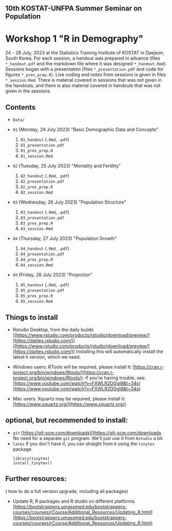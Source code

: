 ## 10th KOSTAT-UNFPA Summer Seminar on Population
# Workshop 1 "R in Demography"

24 - 28 July, 2023 at the Statistics Training Institute of KOSTAT in Daejeon, South Korea. For each session, a handout was prepared in advance (files `*_handout.pdf` and the markdown file where it was designed `*_handout.Rmd`). Sessions began with a presentation (files `*_presentation.pdf` and code for figures `*_pres_prep.R`). Live coding and notes from sessions is given in files `*_session.Rmd`. There is material covered in sessions that was not given in the handouts, and there is also material covered in handouts that was not given in the sessions.

## Contents 

- `Data/`

- `01` (Monday, 24 July 2023) "Basic Demographic Data and Concepts"
   1. `01_handout` (`.Rmd`, `.pdf`)
   2. `01_presentation.pdf`
   3. `01_pres_prep.R`
   4. `01_session.Rmd`
- `02` (Tuesday, 25 July 2023) "Mortality and Fertility" 
   1. `02_handout` (`.Rmd`, `.pdf`)
   2. `02_presentation.pdf`
   3. `02_pres_prep.R`
   4. `02_session.Rmd`
- `03` (Wednesday, 26 July 2023) "Population Structure"
   1. `03_handout` (`.Rmd`, `.pdf`)
   2. `03_presentation.pdf`
   3. `03_pres_prep.R`
   4. `03_session.Rmd`
- `04` (Thursday, 27 July 2023) "Population Growth"
   1. `04_handout` (`.Rmd`, `.pdf`)
   2. `04_presentation.pdf`
   3. `04_pres_prep.R`
   4. `04_session.Rmd`
- `05` (Friday, 28 July 2023) "Projection"
   1. `05_handout` (`.Rmd`, `.pdf`)
   2. `05_presentation.pdf`
   3. `05_pres_prep.R`
   4. `05_session.Rmd`

      
## Things to install

* Rstudio Desktop, from the daily builds [[https://www.rstudio.com/products/rstudio/download/preview/](https://dailies.rstudio.com/)]([https://www.rstudio.com/products/rstudio/download/preview/](https://dailies.rstudio.com/))
Installing this will automatically install the latest `R` version, which we need.

* Windows users: RTools will be required, please install it:
[https://cran.r-project.org/bin/windows/Rtools/](https://cran.r-project.org/bin/windows/Rtools/):
if you're having trouble, see:
[https://www.youtube.com/watch?v=FXWLR2DGgI8&t=34s](https://www.youtube.com/watch?v=FXWLR2DGgI8&t=34s)

* Mac users: Xquartz may be required, please install it:
[https://www.xquartz.org/](https://www.xquartz.org/)

## optional, but recommended to install:
* `git` [https://git-scm.com/downloads]()https://git-scm.com/downloads No need for a separate `git` program. We'll just use it from `Rstudio` a bit.
* `latex` if you don't have it, you can straight from `R` using the `tinytex` package.
  ```
  library(tinytex)
  install_tinytex()
  ```

## Further resources:
( how to do a full version upgrade, including all packages)
* Update R, R packages and R studio on different platforms 
[https://bootstrappers.umassmed.edu/bootstrappers-courses/courses/rCourse/Additional_Resources/Updating_R.html](https://bootstrappers.umassmed.edu/bootstrappers-courses/courses/rCourse/Additional_Resources/Updating_R.html)


